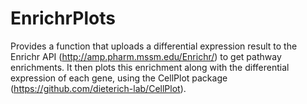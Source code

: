 # EnrichrPlots

Provides a function that uploads a differential expression result to the Enrichr API (http://amp.pharm.mssm.edu/Enrichr/) to get pathway enrichments. It then plots this enrichment along with the differential expression of each gene, using the CellPlot package (https://github.com/dieterich-lab/CellPlot).

